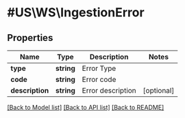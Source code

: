 # #US\WS\IngestionError

## Properties

Name | Type | Description | Notes
------------ | ------------- | ------------- | -------------
**type** | **string** | Error Type |
**code** | **string** | Error code |
**description** | **string** | Error description | [optional]


[[Back to Model list]](../) [[Back to API list]](../../Api/US/WS) [[Back to README]](../../README.md)
